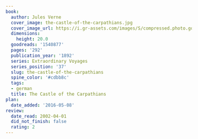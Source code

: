 ```yaml
---
book:
  author: Jules Verne
  cover_image: the-castle-of-the-carpathians.jpg
  cover_image_url: https://i.gr-assets.com/images/S/compressed.photo.goodreads.com/books/1307523714l/1540877._SX98_.jpg
  dimensions:
    height: 20.0
  goodreads: '1540877'
  pages: '292'
  publication_year: '1892'
  series: Extraordinary Voyages
  series_position: '37'
  slug: the-castle-of-the-carpathians
  spine_color: '#cdbb8c'
  tags:
  - german
  title: The Castle of the Carpathians
plan:
  date_added: '2016-05-08'
review:
  date_read: 2002-04-01
  did_not_finish: false
  rating: 2
---
```


